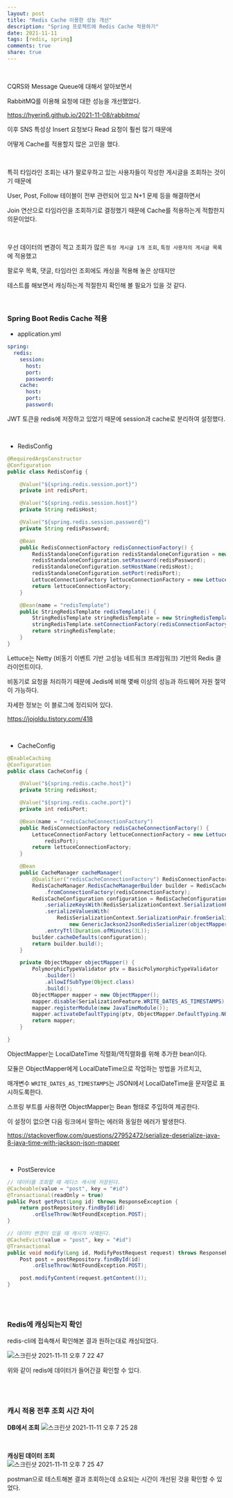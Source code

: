 ```yaml
---  
layout: post    
title: "Redis Cache 이용한 성능 개선"     
description: "Spring 프로젝트에 Redis Cache 적용하기"     
date: 2021-11-11  
tags: [redis, spring]  
comments: true    
share: true
---    
```


<br />

CQRS와 Message Queue에 대해서 알아보면서 

RabbitMQ를 이용해 요청에 대한 성능을 개선했었다. 

<https://hyerin6.github.io/2021-11-08/rabbitmq/>

이후 SNS 특성상 Insert 요청보다 Read 요청이 훨씬 많기 때문에 

어떻게 Cache를 적용할지 많은 고민을 했다. 

<br />

특히 타임라인 조회는 내가 팔로우하고 있는 사용자들이 작성한 게시글을 조회하는 것이기 때문에 

User, Post, Follow 테이블이 전부 관련되어 있고 N+1 문제 등을 해결하면서 

Join 연산으로 타임라인을 조회하기로 결정했기 때문에 Cache를 적용하는게 적합한지 의문이었다. 

<br />

우선 데이터의 변경이 적고 조회가 많은 `특정 게시글 1개 조회`, `특정 사용자의 게시글 목록`에 적용했고 

팔로우 목록, 댓글, 타임라인 조회에도 캐싱을 적용해 놓은 상태지만 

테스트를 해보면서 캐싱하는게 적절한지 확인해 볼 필요가 있을 것 같다. 

<br />

### Spring Boot Redis Cache 적용    

* application.yml

```yaml
spring:
  redis:
    session:
      host: 
      port: 
      password: 
    cache:
      host: 
      port: 
      password:
```

JWT 토큰을 redis에 저장하고 있었기 때문에 session과 cache로 분리하여 설정했다. 


<br />


* RedisConfig

```java
@RequiredArgsConstructor
@Configuration
public class RedisConfig {

	@Value("${spring.redis.session.port}")
	private int redisPort;

	@Value("${spring.redis.session.host}")
	private String redisHost;

	@Value("${spring.redis.session.password}")
	private String redisPassword;

	@Bean
	public RedisConnectionFactory redisConnectionFactory() {
		RedisStandaloneConfiguration redisStandaloneConfiguration = new RedisStandaloneConfiguration();
		redisStandaloneConfiguration.setPassword(redisPassword);
		redisStandaloneConfiguration.setHostName(redisHost);
		redisStandaloneConfiguration.setPort(redisPort);
		LettuceConnectionFactory lettuceConnectionFactory = new LettuceConnectionFactory(redisStandaloneConfiguration);
		return lettuceConnectionFactory;
	}

	@Bean(name = "redisTemplate")
	public StringRedisTemplate redisTemplate() {
		StringRedisTemplate stringRedisTemplate = new StringRedisTemplate();
		stringRedisTemplate.setConnectionFactory(redisConnectionFactory());
		return stringRedisTemplate;
	}
}
```



Lettuce는 Netty (비동기 이벤트 기반 고성능 네트워크 프레임워크) 기반의 Redis 클라이언트이다. 

비동기로 요청을 처리하기 때문에 Jedis에 비해 몇배 이상의 성능과 하드웨어 자원 절약이 가능하다. 

자세한 정보는 이 블로그에 정리되어 있다. 

<https://jojoldu.tistory.com/418>

<br />


* CacheConfig
 
```java
@EnableCaching
@Configuration
public class CacheConfig {

	@Value("${spring.redis.cache.host}")
	private String redisHost;

	@Value("${spring.redis.cache.port}")
	private int redisPort;

	@Bean(name = "redisCacheConnectionFactory")
	public RedisConnectionFactory redisCacheConnectionFactory() {
		LettuceConnectionFactory lettuceConnectionFactory = new LettuceConnectionFactory(redisHost,
			redisPort);
		return lettuceConnectionFactory;
	}

	@Bean
	public CacheManager cacheManager(
		@Qualifier("redisCacheConnectionFactory") RedisConnectionFactory redisConnectionFactory) {
		RedisCacheManager.RedisCacheManagerBuilder builder = RedisCacheManager.RedisCacheManagerBuilder
			.fromConnectionFactory(redisConnectionFactory);
		RedisCacheConfiguration configuration = RedisCacheConfiguration.defaultCacheConfig()
			.serializeKeysWith(RedisSerializationContext.SerializationPair.fromSerializer(new StringRedisSerializer()))
			.serializeValuesWith(
				RedisSerializationContext.SerializationPair.fromSerializer(
					new GenericJackson2JsonRedisSerializer(objectMapper())))
			.entryTtl(Duration.ofMinutes(3L));
		builder.cacheDefaults(configuration);
		return builder.build();
	}

	private ObjectMapper objectMapper() {
		PolymorphicTypeValidator ptv = BasicPolymorphicTypeValidator
			.builder()
			.allowIfSubType(Object.class)
			.build();
		ObjectMapper mapper = new ObjectMapper();
		mapper.disable(SerializationFeature.WRITE_DATES_AS_TIMESTAMPS);
		mapper.registerModule(new JavaTimeModule());
		mapper.activateDefaultTyping(ptv, ObjectMapper.DefaultTyping.NON_FINAL);
		return mapper;
	}

}
```


ObjectMapper는 LocalDateTime 직렬화/역직렬화를 위해 추가한 bean이다. 

모듈은 ObjectMapper에게 LocalDateTime으로 작업하는 방법을 가르치고, 

매개변수 `WRITE_DATES_AS_TIMESTAMPS`는 JSON에서 LocalDateTime을 문자열로 표시하도록한다. 

스프링 부트를 사용하면 ObjectMapper는 Bean 형태로 주입하여 제공한다. 

이 설정이 없으면 다음 링크에서 말하는 에러와 동일한 에러가 발생한다.   

<https://stackoverflow.com/questions/27952472/serialize-deserialize-java-8-java-time-with-jackson-json-mapper>



<br />


* PostSerevice 

```java
// 데이터를 조회할 때 레디스 캐시에 저장된다. 
@Cacheable(value = "post", key = "#id")
@Transactional(readOnly = true)
public Post getPost(Long id) throws ResponseException {
	return postRepository.findById(id)
		.orElseThrow(NotFoundException.POST);
}

// 데이터 변경이 있을 때 캐시가 삭제된다.
@CacheEvict(value = "post", key = "#id")
@Transactional
public void modify(Long id, ModifyPostRequest request) throws ResponseException {
	Post post = postRepository.findById(id)
		.orElseThrow(NotFoundException.POST);

	post.modifyContent(request.getContent());
}
```


<br />
<br />

### Redis에 캐싱되는지 확인 

redis-cli에 접속해서 확인해본 결과 원하는대로 캐싱되었다. 

![스크린샷 2021-11-11 오후 7 22 47](https://user-images.githubusercontent.com/33855307/141317412-c51aa74a-98c4-450e-80d6-d25ba791e39a.png)

위와 같이 redis에 데이터가 들어간걸 확인할 수 있다. 

<br />
<br />

### 캐시 적용 전후 조회 시간 차이 

**DB에서 조회** 
![스크린샷 2021-11-11 오후 7 25 28](https://user-images.githubusercontent.com/33855307/141317840-f1a1a5c2-b6ca-4de8-8cd1-37575b28cd0f.png)


<br />  


**캐싱된 데이터 조회**  
![스크린샷 2021-11-11 오후 7 25 47](https://user-images.githubusercontent.com/33855307/141317831-04f4fedd-4f1c-4181-abb7-bd16f68ac9b1.png)




postman으로 테스트해본 결과 조회하는데 소요되는 시간이 개선된 것을 확인할 수 있었다. 



<br />

